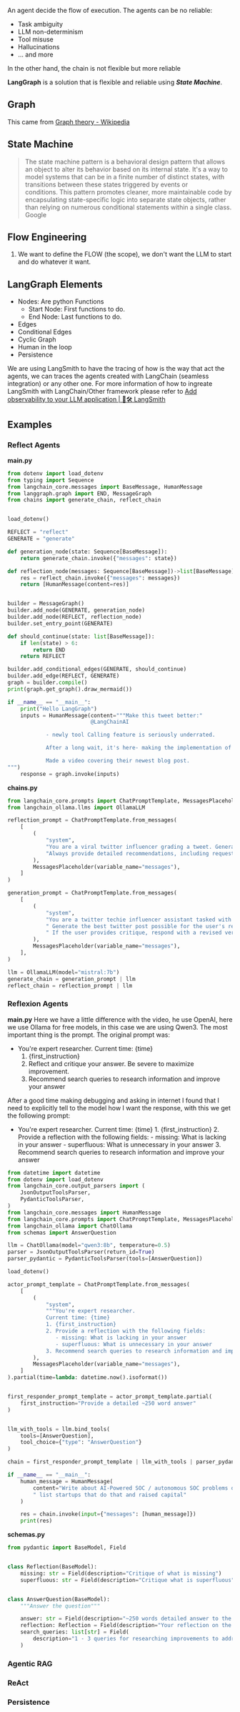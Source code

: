 An agent decide the flow of execution.
The agents can be no reliable:
- Task ambiguity
- LLM non-determinism
- Tool misuse
- Hallucinations
- ... and more

In the other hand, the chain is not flexible but more reliable

**LangGraph** is a solution that is flexible and reliable using ***State Machine***.

## Graph
This came from [Graph theory - Wikipedia](https://en.wikipedia.org/wiki/Graph_theory)


## State Machine
>The state machine pattern is a behavioral design pattern that allows an object to alter its behavior based on its internal state. It's a way to model systems that can be in a finite number of distinct states, with transitions between these states triggered by events or conditions. This pattern promotes cleaner, more maintainable code by encapsulating state-specific logic into separate state objects, rather than relying on numerous conditional statements within a single class. Google

## Flow Engineering
1. We want to define the FLOW (the scope), we don't want the LLM to start and do whatever it want.

## LangGraph Elements
- Nodes: Are python Functions
	- Start Node: First functions to do.
	- End Node: Last functions to do.
- Edges
- Conditional Edges
- Cyclic Graph
- Human in the loop
- Persistence


We are using LangSmith to have the tracing of how is the way that act the agents, we can traces the agents created with LangChain (seamless integration) or any other one. For more information of how to ingreate LangSmith with LangChain/Other framework please refer to [Add observability to your LLM application | 🦜️🛠️ LangSmith](https://docs.smith.langchain.com/observability/tutorials/observability)

## Examples
### Reflect Agents
**main.py**
```python
from dotenv import load_dotenv
from typing import Sequence
from langchain_core.messages import BaseMessage, HumanMessage
from langgraph.graph import END, MessageGraph
from chains import generate_chain, reflect_chain


load_dotenv()

REFLECT = "reflect"
GENERATE = "generate"

def generation_node(state: Sequence[BaseMessage]):
    return generate_chain.invoke({"messages": state})

def reflection_node(messages: Sequence[BaseMessage])->list[BaseMessage]:
    res = reflect_chain.invoke({"messages": messages})
    return [HumanMessage(content=res)]


builder = MessageGraph()
builder.add_node(GENERATE, generation_node)
builder.add_node(REFLECT, reflection_node)
builder.set_entry_point(GENERATE)

def should_continue(state: list[BaseMessage]):
    if len(state) > 6:
        return END
    return REFLECT

builder.add_conditional_edges(GENERATE, should_continue)
builder.add_edge(REFLECT, GENERATE)
graph = builder.compile()
print(graph.get_graph().draw_mermaid())

if __name__ == "__main__":
    print("Hello LangGraph")
    inputs = HumanMessage(content="""Make this tweet better:"
                          @LangChainAI

            - newly tool Calling feature is seriously underrated.

            After a long wait, it's here- making the implementation of agents across different model with function calling - super easy.

            Made a video covering their newest blog post.
""")
    response = graph.invoke(inputs)
```
**chains.py**
```python
from langchain_core.prompts import ChatPromptTemplate, MessagesPlaceholder
from langchain_ollama.llms import OllamaLLM

reflection_prompt = ChatPromptTemplate.from_messages(
    [
        (
            "system",
            "You are a viral twitter influencer grading a tweet. Generate a critique and recommendations for the user"
            "Always provide detailed recommendations, including request for length, virality, style, etc.",
        ),
        MessagesPlaceholder(variable_name="messages"),
    ]
)

generation_prompt = ChatPromptTemplate.from_messages(
    [
        (
            "system",
            "You are a twitter techie influencer assistant tasked with writing excellent twitter posts."
            " Generate the best twitter post possible for the user's request"
            " If the user provides critique, respond with a revised version of your previous attempts.",
        ),
        MessagesPlaceholder(variable_name="messages"),
    ],
)

llm = OllamaLLM(model="mistral:7b")
generate_chain = generation_prompt | llm
reflect_chain = reflection_prompt | llm
```
### Reflexion Agents
**main.py**
Here we have a little difference with the video, he use OpenAI, here we use Ollama for free models, in this case we are using Qwen3. The most important thing is the prompt. The original prompt was:
- You're expert researcher.
	Current time: {time}
	1. {first_instruction}
	2. Reflect and critique your answer. Be severe to maximize improvement.
	3. Recommend search queries to research information and improve your answer

After a good time making debugging and asking in internet I found that I need to explicitly tell to the model how I want the response, with this we get the following prompt:
- You're expert researcher.
	Current time: {time}
		1. {first_instruction}
		2. Provide a reflection with the following fields:
		   - missing: What is lacking in your answer
		   - superfluous: What is unnecessary in your answer
		3. Recommend search queries to research information and improve your answer
```python
from datetime import datetime
from dotenv import load_dotenv
from langchain_core.output_parsers import (
    JsonOutputToolsParser,
    PydanticToolsParser,
)
from langchain_core.messages import HumanMessage
from langchain_core.prompts import ChatPromptTemplate, MessagesPlaceholder
from langchain_ollama import ChatOllama
from schemas import AnswerQuestion

llm = ChatOllama(model="qwen3:8b", temperature=0.5)
parser = JsonOutputToolsParser(return_id=True)
parser_pydantic = PydanticToolsParser(tools=[AnswerQuestion])

load_dotenv()

actor_prompt_template = ChatPromptTemplate.from_messages(
    [
        (
            "system",
            """You're expert researcher.
            Current time: {time}
            1. {first_instruction}
            2. Provide a reflection with the following fields:
               - missing: What is lacking in your answer
               - superfluous: What is unnecessary in your answer
            3. Recommend search queries to research information and improve your answer""",
        ),
        MessagesPlaceholder(variable_name="messages"),
    ]
).partial(time=lambda: datetime.now().isoformat())


first_responder_prompt_template = actor_prompt_template.partial(
    first_instruction="Provide a detailed ~250 word answer"
)


llm_with_tools = llm.bind_tools(
    tools=[AnswerQuestion],
    tool_choice={"type": "AnswerQuestion"}
)

chain = first_responder_prompt_template | llm_with_tools | parser_pydantic

if __name__ == "__main__":
    human_message = HumanMessage(
        content="Write about AI-Powered SOC / autonomous SOC problems domains,"
        " list startups that do that and raised capital"
    )

    res = chain.invoke(input={"messages": [human_message]})
    print(res)

```
**schemas.py**
```python
from pydantic import BaseModel, Field


class Reflection(BaseModel):
    missing: str = Field(description="Critique of what is missing")
    superfluous: str = Field(description="Critique what is superfluous")


class AnswerQuestion(BaseModel):
    """Answer the question"""

    answer: str = Field(description="~250 words detailed answer to the question")
    reflection: Reflection = Field(description="Your reflection on the initial answer")
    search_queries: list[str] = Field(
        description="1 - 3 queries for researching improvements to address the critique of your current answer"
    )

```
### Agentic RAG
### ReAct
### Persistence
